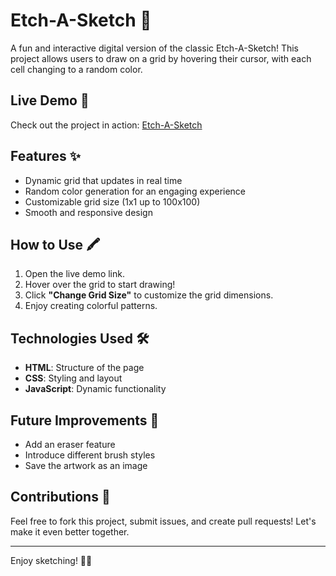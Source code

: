 # Etch-A-Sketch 🎨

A fun and interactive digital version of the classic Etch-A-Sketch! This project allows users to draw on a grid by hovering their cursor, with each cell changing to a random color.

## Live Demo 🚀  
Check out the project in action: [Etch-A-Sketch](https://cffampo.github.io/etch-a-sketch/)

## Features ✨
- Dynamic grid that updates in real time
- Random color generation for an engaging experience
- Customizable grid size (1x1 up to 100x100)
- Smooth and responsive design

## How to Use 🖍️
1. Open the live demo link.
2. Hover over the grid to start drawing!
3. Click **"Change Grid Size"** to customize the grid dimensions.
4. Enjoy creating colorful patterns.

## Technologies Used 🛠️
- **HTML**: Structure of the page  
- **CSS**: Styling and layout  
- **JavaScript**: Dynamic functionality  

## Future Improvements 🚀
- Add an eraser feature  
- Introduce different brush styles  
- Save the artwork as an image  

## Contributions 🤝
Feel free to fork this project, submit issues, and create pull requests! Let's make it even better together.

---

Enjoy sketching! 🎨✨
